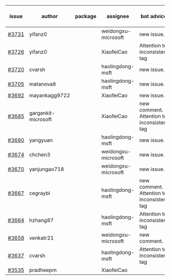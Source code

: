 | issue | author | package | assignee | bot advice | created date of issue | target release date | date from target |
| ------ | ------ | ------ | ------ | ------ | ------ | ------ | :-----: |
| [#3731](https://github.com/Azure/sdk-release-request/issues/3731) | yifanz0 |  | weidongxu-microsoft | new issue. | 02-01 | 02-24 |  |
| [#3726](https://github.com/Azure/sdk-release-request/issues/3726) | yifanz0 |  | XiaofeiCao | Attention to inconsistent tag | 02-01 | 02-24 |  |
| [#3720](https://github.com/Azure/sdk-release-request/issues/3720) | cvarsh |  | haolingdong-msft | new issue. | 02-01 | 02-24 |  |
| [#3705](https://github.com/Azure/sdk-release-request/issues/3705) | matanova8 |  | haolingdong-msft | new issue. | 01-29 | 02-24 |  |
| [#3692](https://github.com/Azure/sdk-release-request/issues/3692) | mayankagg9722 |  | XiaofeiCao | new issue. | 01-24 | 02-24 |  |
| [#3685](https://github.com/Azure/sdk-release-request/issues/3685) | gargankit-microsoft |  | XiaofeiCao | new comment. Attention to inconsistent tag | 01-23 | 02-24 |  |
| [#3680](https://github.com/Azure/sdk-release-request/issues/3680) | yangyuan |  | haolingdong-msft | new issue. | 01-22 | 02-24 |  |
| [#3674](https://github.com/Azure/sdk-release-request/issues/3674) | chchen3 |  | weidongxu-microsoft | new issue. | 01-19 | 02-24 |  |
| [#3670](https://github.com/Azure/sdk-release-request/issues/3670) | yanjungao718 |  | weidongxu-microsoft | new issue. | 01-18 | 02-24 |  |
| [#3667](https://github.com/Azure/sdk-release-request/issues/3667) | cegraybl |  | haolingdong-msft | new comment. Attention to inconsistent tag | 01-17 | 02-24 |  |
| [#3664](https://github.com/Azure/sdk-release-request/issues/3664) | hzhang87 |  | haolingdong-msft | Attention to inconsistent tag | 01-17 | 02-24 |  |
| [#3658](https://github.com/Azure/sdk-release-request/issues/3658) | venkatr21 |  | weidongxu-microsoft | new comment. | 01-16 | 02-24 |  |
| [#3637](https://github.com/Azure/sdk-release-request/issues/3637) | cvarsh |  | haolingdong-msft | Attention to inconsistent tag | 01-11 | 01-27 |  |
| [#3535](https://github.com/Azure/sdk-release-request/issues/3535) | pradheepm |  | XiaofeiCao |  | 12-06 | 12-23 |  |

